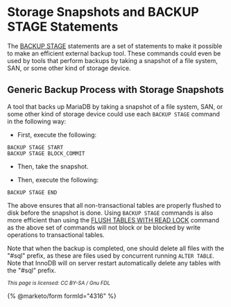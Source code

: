 
# Storage Snapshots and BACKUP STAGE Statements


The [BACKUP STAGE](backup-stage.md) statements are a set of statements to make it possible to make an efficient external backup tool. These commands could even be used by tools that perform backups by taking a snapshot of a file system, SAN, or some other kind of storage device.


## Generic Backup Process with Storage Snapshots


A tool that backs up MariaDB by taking a snapshot of a file system, SAN, or some other kind of storage device could use each `BACKUP STAGE` command in the following way:


* First, execute the following:


```
BACKUP STAGE START
BACKUP STAGE BLOCK_COMMIT
```

* Then, take the snapshot.


* Then, execute the following:


```
BACKUP STAGE END
```

The above ensures that all non-transactional tables are properly flushed to disk before the snapshot is done.
Using `BACKUP STAGE` commands is also more efficient than using the [FLUSH TABLES WITH READ LOCK](../flush-commands/flush.md) command as the above set of commands will not block or be blocked by write operations to transactional tables.


Note that when the backup is completed, one should delete all files with the "#sql" prefix, as these are files used by concurrent running `ALTER TABLE`. Note that InnoDB will on server restart automatically delete any tables with the "#sql" prefix.


<sub>_This page is licensed: CC BY-SA / Gnu FDL_</sub>


{% @marketo/form formId="4316" %}
